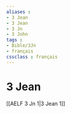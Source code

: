 ```yaml
---
aliases : 
- 3 Jean
- 3 Jean
- 3 Jn
- 3 John
tags : 
- Bible/3Jn
- français
cssclass : français
---
```


# 3 Jean

[[AELF 3 Jn 1|3 Jean 1]]
